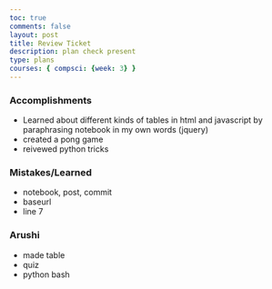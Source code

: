 ```yaml
---
toc: true
comments: false
layout: post
title: Review Ticket
description: plan check present
type: plans
courses: { compsci: {week: 3} }
---
```


### Accomplishments
- Learned about different kinds of tables in html and javascript by paraphrasing notebook in my own words (jquery)
- created a pong game
- reivewed python tricks


### Mistakes/Learned
- notebook, post, commit
- baseurl
- line 7

### Arushi
- made table
- quiz
- python bash